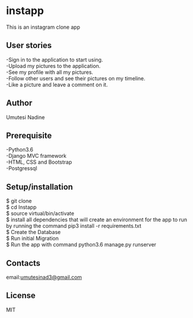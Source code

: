 # instapp
This is an instagram clone app 

## User stories
-Sign in to the application to start using.<br>
-Upload my pictures to the application.<br>
-See my profile with all my pictures.<br>
-Follow other users and see their pictures on my timeline.<br>
-Like a picture and leave a comment on it.<br>

## Author
Umutesi Nadine

## Prerequisite
-Python3.6 <br>
-Django MVC framework<br>
-HTML, CSS and Bootstrap<br>
-Postgressql<br>

## Setup/installation
$ git clone <br>
$ cd Instapp <br>
$ source virtual/bin/activate <br>
$ install all dependencies that will create an environment for the app to run by running the command pip3 install -r requirements.txt <br>
$ Create the Database <br>
$ Run initial Migration<br>
$ Run the app with command python3.6 manage.py runserver

## Contacts
email:umutesinad3@gmail.com
## License
MIT
